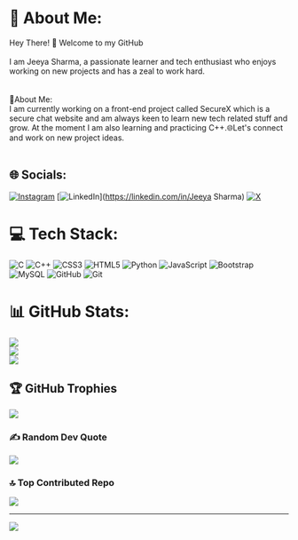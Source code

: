 # 💫 About Me:
Hey There! 👋 Welcome to my GitHub<br><br>I am Jeeya Sharma, a passionate learner and tech enthusiast who enjoys working on new projects and has a zeal to work hard.<br><br><br>🌟About Me:<br>I am currently working on a front-end project called SecureX which is a secure chat website and am always keen to learn new tech related stuff and grow. At the moment I am also learning and practicing C++.🌐Let's connect and work on new project ideas.<br><br>


## 🌐 Socials:
[![Instagram](https://img.shields.io/badge/Instagram-%23E4405F.svg?logo=Instagram&logoColor=white)](https://instagram.com/jeeya.s24) [![LinkedIn](https://img.shields.io/badge/LinkedIn-%230077B5.svg?logo=linkedin&logoColor=white)](https://linkedin.com/in/Jeeya Sharma) [![X](https://img.shields.io/badge/X-black.svg?logo=X&logoColor=white)](https://x.com/jeeyasharma_) 

# 💻 Tech Stack:
![C](https://img.shields.io/badge/c-%2300599C.svg?style=for-the-badge&logo=c&logoColor=white) ![C++](https://img.shields.io/badge/c++-%2300599C.svg?style=for-the-badge&logo=c%2B%2B&logoColor=white) ![CSS3](https://img.shields.io/badge/css3-%231572B6.svg?style=for-the-badge&logo=css3&logoColor=white) ![HTML5](https://img.shields.io/badge/html5-%23E34F26.svg?style=for-the-badge&logo=html5&logoColor=white) ![Python](https://img.shields.io/badge/python-3670A0?style=for-the-badge&logo=python&logoColor=ffdd54) ![JavaScript](https://img.shields.io/badge/javascript-%23323330.svg?style=for-the-badge&logo=javascript&logoColor=%23F7DF1E) ![Bootstrap](https://img.shields.io/badge/bootstrap-%238511FA.svg?style=for-the-badge&logo=bootstrap&logoColor=white) ![MySQL](https://img.shields.io/badge/mysql-4479A1.svg?style=for-the-badge&logo=mysql&logoColor=white) ![GitHub](https://img.shields.io/badge/github-%23121011.svg?style=for-the-badge&logo=github&logoColor=white) ![Git](https://img.shields.io/badge/git-%23F05033.svg?style=for-the-badge&logo=git&logoColor=white)
# 📊 GitHub Stats:
![](https://github-readme-stats.vercel.app/api?username=JeeyaSharma&theme=dark&hide_border=false&include_all_commits=false&count_private=false)<br/>
![](https://github-readme-streak-stats.herokuapp.com/?user=JeeyaSharma&theme=dark&hide_border=false)<br/>
![](https://github-readme-stats.vercel.app/api/top-langs/?username=JeeyaSharma&theme=dark&hide_border=false&include_all_commits=false&count_private=false&layout=compact)

## 🏆 GitHub Trophies
![](https://github-profile-trophy.vercel.app/?username=JeeyaSharma&theme=radical&no-frame=false&no-bg=true&margin-w=4)

### ✍️ Random Dev Quote
![](https://quotes-github-readme.vercel.app/api?type=vetical&theme=radical)

### 🔝 Top Contributed Repo
![](https://github-contributor-stats.vercel.app/api?username=JeeyaSharma&limit=5&theme=dark&combine_all_yearly_contributions=true)

---
[![](https://visitcount.itsvg.in/api?id=JeeyaSharma&icon=4&color=0)](https://visitcount.itsvg.in)

<!-- Proudly created with GPRM ( https://gprm.itsvg.in ) -->
